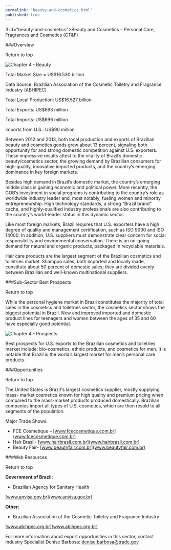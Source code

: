 ```yaml
--- 
permalink: 'beauty-and-cosmetics.html' 
published: true 
---
```

3 id="beauty-and-cosmetics">Beauty and Cosmetics – Personal Care, Fragrances and Cosmetics (CT&F)</h3>

###Overview 

Return to top

![Chapter 4 - Beauty](images/chap4-beauty.png)

Total Market Size = US$16.530 billion 

Data Source: Brazilian Association of the Cosmetic Toiletry and Fragrance Industry (ABHIPEC)

Total Local Production: US$16.527 billion 

Total Exports: US$693 million 

Total Imports: US$696 million 

Imports from U.S.: US$90 million

Between 2012 and 2013, both local production and exports of Brazilian beauty and cosmetics goods grew about 13 percent, signaling both opportunity for and strong domestic competition against U.S. exporters. These impressive results attest to the vitality of Brazil’s domestic beauty/cosmetics sector, the growing demand by Brazilian consumers for high-quality, innovative imported products, and the country’s emerging dominance in key foreign markets.

Besides high demand in Brazil’s domestic market, the country’s emerging middle class is gaining economic and political power. More recently, the GOB’s investment in social programs is contributing to the country’s role as worldwide industry leader and, most notably, fueling women and minority entrepreneurship. High technology standards, a strong “Brazil brand” cache, and highly-qualified industry professionals are also contributing to the country’s world-leader status in this dynamic sector.

Like most foreign markets, Brazil requires that U.S. exporters have a high degree of quality and management certification, such as ISO 9000 and ISO 14000. In addition, U.S. suppliers must demonstrate clear concern for social responsibility and environmental conservation. There is an on-going demand for natural and organic products, packaged in recyclable materials.

Hair care products are the largest segment of the Brazilian cosmetics and toiletries market. Shampoo sales, both imported and locally made, constitute about 50 percent of domestic sales; they are divided evenly between Brazilian and well-known multinational suppliers.

###Sub-Sector Best Prospects 

Return to top

While the personal hygiene market in Brazil constitutes the majority of total sales in the cosmetics and toiletries sector, the cosmetics sector shows the biggest potential in Brazil. New and improved imported and domestic product lines for teenagers and women between the ages of 35 and 60 have especially good potential.

![Chapter 4 - Prospects](images/chap4-prospects.png)

Best prospects for U.S. exports to the Brazilian cosmetics and toiletries market include: bio-cosmetics, ethnic products, and cosmetics for men. It is notable that Brazil is the world’s largest market for men’s personal care products.

###Opportunities 

Return to top

The United States is Brazil's largest cosmetics supplier, mostly supplying mass- market cosmetics known for high quality and premium pricing when compared to the mass-market products produced domestically. Brazilian companies import all types of U.S. cosmetics, which are then resold to all segments of the population.

Major Trade Shows: 

- FCE Cosmetique – [www.fcecosmetique.com.br](www.fcecosmetique.com.br) 
- Hair Brasil- [www.hairbrasil.com.br](www.hairbrasil.com.br) 
- Beauty Fair- [www.beautyfair.com.br](www.beautyfair.com.br)

###Web Resources 

Return to top

**Government of Brazil:**

* Brazilian Agency for Sanitary Health 

[www.anvisa.gov.br](www.anvisa.gov.br)

**Other:**

* Brazilian Association of the Cosmetic Toiletry and Fragrance Industry 

[www.abihpec.org.br](www.abihpec.org.br)

For more information about export opportunities in this sector, contact Industry Specialist Denise Barbosa: [denise.barbosa@trade.gov](denise.barbosa@trade.gov)

